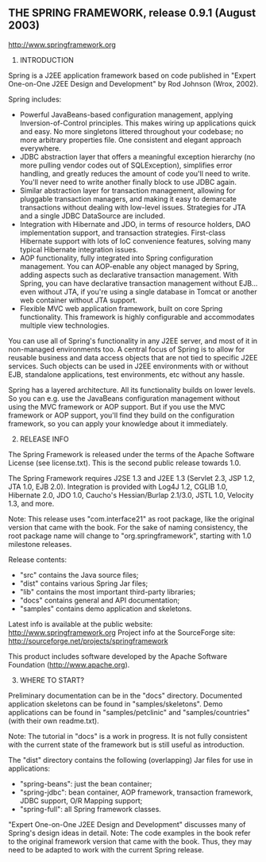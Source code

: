 THE SPRING FRAMEWORK, release 0.9.1 (August 2003)
-------------------------------------------------
http://www.springframework.org


1. INTRODUCTION

Spring is a J2EE application framework based on code published in "Expert One-on-One J2EE Design and Development" by Rod Johnson (Wrox, 2002).

Spring includes:
* Powerful JavaBeans-based configuration management, applying Inversion-of-Control principles. This makes wiring up applications quick and easy. No more singletons littered throughout your codebase; no more arbitrary properties file. One consistent and elegant approach everywhere.
* JDBC abstraction layer that offers a meaningful exception hierarchy (no more pulling vendor codes out of SQLException), simplifies error handling, and greatly reduces the amount of code you'll need to write. You'll never need to write another finally block to use JDBC again.
* Similar abstraction layer for transaction management, allowing for pluggable transaction managers, and making it easy to demarcate transactions without dealing with low-level issues. Strategies for JTA and a single JDBC DataSource are included.
* Integration with Hibernate and JDO, in terms of resource holders, DAO implementation support, and transaction strategies. First-class Hibernate support with lots of IoC convenience features, solving many typical Hibernate integration issues.
* AOP functionality, fully integrated into Spring configuration management. You can AOP-enable any object managed by Spring, adding aspects such as declarative transaction management. With Spring, you can have declarative transaction management without EJB... even without JTA, if you're using a single database in Tomcat or another web container without JTA support.
* Flexible MVC web application framework, built on core Spring functionality. This framework is highly configurable and accommodates multiple view technologies.

You can use all of Spring's functionality in any J2EE server, and most of it in non-managed environments too. A central focus of Spring is to allow for reusable business and data access objects that are not tied to specific J2EE services. Such objects can be used in J2EE environments with or without EJB, standalone applications, test environments, etc without any hassle.

Spring has a layered architecture. All its functionality builds on lower levels. So you can e.g. use the JavaBeans configuration management without using the MVC framework or AOP support. But if you use the MVC framework or AOP support, you'll find they build on the configuration framework, so you can apply your knowledge about it immediately.


2. RELEASE INFO

The Spring Framework is released under the terms of the Apache Software License (see license.txt). This is the second public release towards 1.0. 

The Spring Framework requires J2SE 1.3 and J2EE 1.3 (Servlet 2.3, JSP 1.2, JTA 1.0, EJB 2.0). Integration is provided with Log4J 1.2, CGLIB 1.0, Hibernate 2.0, JDO 1.0, Caucho's Hessian/Burlap 2.1/3.0, JSTL 1.0, Velocity 1.3, and more.

Note: This release uses "com.interface21" as root package, like the original version that came with the book. For the sake of naming consistency, the root package name will change to "org.springframework", starting with 1.0 milestone releases.

Release contents:
* "src" contains the Java source files;
* "dist" contains various Spring Jar files;
* "lib" contains the most important third-party libraries;
* "docs" contains general and API documentation;
* "samples" contains demo application and skeletons.

Latest info is available at the public website: http://www.springframework.org
Project info at the SourceForge site: http://sourceforge.net/projects/springframework

This product includes software developed by the Apache Software Foundation (http://www.apache.org).


3. WHERE TO START?

Preliminary documentation can be in the "docs" directory. Documented application skeletons can be found in "samples/skeletons". Demo applications can be found in "samples/petclinic" and "samples/countries" (with their own readme.txt).

Note: The tutorial in "docs" is a work in progress. It is not fully consistent with the current state of the framework but is still useful as introduction.

The "dist" directory contains the following (overlapping) Jar files for use in applications:
* "spring-beans": just the bean container;
* "spring-jdbc": bean container, AOP framework, transaction framework, JDBC support, O/R Mapping support;
* "spring-full": all Spring framework classes.

"Expert One-on-One J2EE Design and Development" discusses many of Spring's design ideas in detail. Note: The code examples in the book refer to the original framework version that came with the book. Thus, they may need to be adapted to work with the current Spring release.

